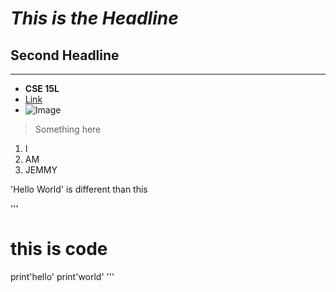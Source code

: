 # *This is the Headline*
## Second Headline
---
- **CSE 15L**
- [Link](https://jemmychen0221.github.io/cse15l-lab-reports/Try.html)
- ![Image](https://static.wikia.nocookie.net/wii/images/8/89/Pikachu.jpg/revision/latest/scale-to-width-down/250?cb=20140209205851)
> Something here

1. I
2. AM
3. JEMMY

'Hello World' is different than this

'''
# this is code
print'hello'
print'world'
'''

